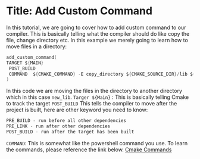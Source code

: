﻿# Title: Add Custom Command

In this tutorial, we are going to cover how to add custom command to our compiler. This is basically
telling what the compiler should do like copy the file, change directory etc. In this example we
merely going to learn how to move files in a directory:

```c
add_custom_command(
TARGET ${MAIN}
 POST_BUILD
 COMMAND  ${CMAKE_COMMAND} -E copy_directory ${CMAKE_SOURCE_DIR}/lib ${CMAKE_BINARY_DIR}/new_lib
)
```

In this code we are moving the files in the directory to another directory which in this case
`new_lib`. `Targer ${Main}` : This is basically telling Cmake to track the target `POST_BUILD` This
tells the compiler to move after the project is built, here are other keyword you need to know:

```c
PRE_BUILD - run before all other dependencies
PRE_LINK - run after other dependencies
POST_BUILD - run after the target has been built
```

`COMMAND`: This is somewhat like the powershell command you use. To learn the commands, please
reference the link below.
[Cmake Commands](https://cmake.org/cmake/help/latest/manual/cmake.1.html#cmdoption-cmake-E)
